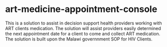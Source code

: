 # art-medicine-appointment-console

This is a solution to assist in decision support health providers working with ART clients medication. 
The solution will assist providers easily determined the next appointment date for a client to come and collect ART medication. 
The solution is built upon the Malawi governnment SOP for HIV Clients.
